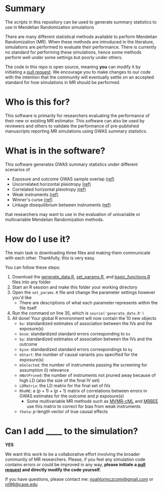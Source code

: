 # Summary
The scripts in this repository can be used to generate summary statistics to use in Mendelian Randomization simulations

There are many different statistical methods available to perform Mendelian Randomization (MR). When these methods are introduced in the literature, simulations are performed to evaluate their performance. There is currently no standard for performing these simulations, hence some methods perform well under some settings but poorly under others.

The code in this repo is open source, meaning **you** can modify it by initiating a [pull request](https://github.com/noahlorinczcomi/simmr/pulls). We encourage you to make changes to our code with the intention that the community will eventually settle on an accepted standard for how simulations in MR should be performed.

# Who is this for?
This software is primarily for researchers evaluating the performance of their new or existing MR estimator. This software can also be used by reviewers and others to validate the performance of pre-published manuscripts reporting MR simulations using GWAS summary statistics.

# What is in the software?
This software generates GWAS summary statistics under different scenarios of
- Exposure and outcome GWAS sample overlap [(ref)](https://doi.org/10.1101/2021.06.28.21259622)
- Uncorrelated horizontal pleiotropy [(ref)](https://doi.org/10.1093/ije/dyv080)
- Correlated horizontal pleiotropy [(ref)](https://doi.org/10.1038/s41588-020-0631-4)
- Weak instruments [(ref)](https://doi.org/10.1101/2023.01.10.523480)
- Winner's curse [(ref)](https://doi.org/10.1101/2021.06.28.21259622)
- Linkage disequilibrium between instruments [(ref)](https://doi.org/10.1002/gepi.22506)

that researchers may want to use in the evaluation of univariable or multivariable Mendelian Randomization methods.

# How do I use it?
The main task is downloading three files and making them communicate with each other. Thankfully, this is very easy. 

You can follow these steps:
1) Download the [generate_data.R](https://github.com/noahlorinczcomi/simmr/blob/main/generate_data.R), [set_params.R](https://github.com/noahlorinczcomi/simmr/blob/main/generate_data.R), and [basic_functions.R](https://github.com/noahlorinczcomi/simmr/blob/main/generate_data.R) files into any folder
2) Start an R session and make this folder your working directory
3) Open the `set_params.R` file and change the parameter settings however you'd like
    - There are descriptions of what each parameter represents within the file itself
4) Run the command on line 35, which is `source('generate_data.R')`
5) All done! Your global R environment will now contain the 10 new objects
    - `bx`: standardized estimates of association between the IVs and the exposure(s)
    - `bxse`: standardized standard errors corresponding to `bx`
    - `by`: standardized estimates of association between the IVs and the outcome
    - `byse`: standardized standard errors correspondings to `by`
    - `mStart`: the number of causal variants you specified for the exposure(s)
    - `mSelected`: the number of instruments passing the screening for assumption (i) relevance
    - `mNotPruned`: the number of instruments not pruned away because of high LD (also the size of the final IV set)
    - `LDMatrix`: the LD matrix for the final set of IVs
    - `RhoME`: a $(p+1)\times(p+1)$ matrix of correlations between errors in GWAS estimates for the outcome and $p$ exposure(s)
        - Some multivariable MR methods such as [MVMR-cML](https://doi.org/10.1016/j.ajhg.2023.02.014) and [MRBEE](https://doi.org/10.1101/2023.01.10.523480) use this matrix to correct for bias from weak instruments
    - `theta`: $p$-length vector of true causal effects 

# Can I add ____ to the simulation?
**YES**

We want this work to be a collaborative effort involving the broader community of MR researchers. Please, if you feel any simulation code contains errors or could be improved in any way, **please initiate a [pull request](https://github.com/noahlorinczcomi/simmr/pulls) and directly modify the code yourself**. 

If you have questions, please contact me: noahlorinczcomi@gmail.com or njl96@case.edu








